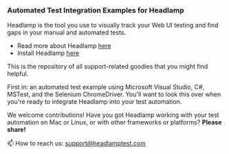 ### Automated Test Integration Examples for Headlamp

Headlamp is the tool you use to visually track your Web UI testing and find gaps in your manual and automated tests.

- Read more about Headlamp [here](https://headlamptest.com)
- Install Headlamp [here](https://chrome.google.com/webstore/detail/headlamp/bmknfgijehendonfbfcfkhbaijhbbnle)

This is the repository of all support-related goodies that you might find helpful.

First in: an automated test example using Microsoft Visual Studio, C#, MSTest, and the Selenium ChromeDriver. You'll want to look this over when you're ready to integrate Headlamp into your test automation.

We welcome contributions! Have you got Headlamp working with your test automation on Mac or Linux, or with other frameworks or platforms? **Please share!**


📫 How to reach us: support@headlamptest.com


<!--
**HeadlampTest/HeadlampTest** is a ✨ _special_ ✨ repository because its `README.md` (this file) appears on your GitHub profile.

Here are some ideas to get you started:

- 🔭 I’m currently working on ...
- 🌱 I’m currently learning ...
- 👯 I’m looking to collaborate on ...
- 🤔 I’m looking for help with ...
- 💬 Ask me about ...
- 📫 How to reach me: ...
- 😄 Pronouns: ...
- ⚡ Fun fact: ...
-->
